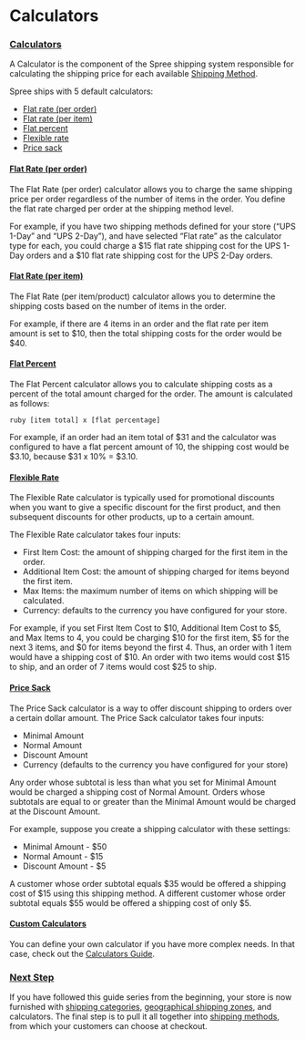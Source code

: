 # Calculators

### [Calculators](calculators.md#calculators) <a id="calculators"></a>

A Calculator is the component of the Spree shipping system responsible for calculating the shipping price for each available [Shipping Method](shipping-methods.md).

Spree ships with 5 default calculators:

* [Flat rate \(per order\)](calculators.md#flat-rate-per-order)
* [Flat rate \(per item\)](calculators.md#flat-rate-per-item)
* [Flat percent](calculators.md#flat-percent)
* [Flexible rate](calculators.md#flexible-rate)
* [Price sack](calculators.md#price-sack)

#### [Flat Rate \(per order\)](calculators.md#flat-rate-per-order) <a id="flat-rate-per-order"></a>

The Flat Rate \(per order\) calculator allows you to charge the same shipping price per order regardless of the number of items in the order. You define the flat rate charged per order at the shipping method level.

For example, if you have two shipping methods defined for your store \(“UPS 1-Day” and “UPS 2-Day”\), and have selected “Flat rate” as the calculator type for each, you could charge a $15 flat rate shipping cost for the UPS 1-Day orders and a $10 flat rate shipping cost for the UPS 2-Day orders.

#### [Flat Rate \(per item\)](calculators.md#flat-rate-per-item) <a id="flat-rate-per-item"></a>

The Flat Rate \(per item/product\) calculator allows you to determine the shipping costs based on the number of items in the order.

For example, if there are 4 items in an order and the flat rate per item amount is set to $10, then the total shipping costs for the order would be $40.

#### [Flat Percent](calculators.md#flat-percent) <a id="flat-percent"></a>

The Flat Percent calculator allows you to calculate shipping costs as a percent of the total amount charged for the order. The amount is calculated as follows:

`ruby [item total] x [flat percentage]`

For example, if an order had an item total of $31 and the calculator was configured to have a flat percent amount of 10, the shipping cost would be $3.10, because $31 x 10% = $3.10.

#### [Flexible Rate](calculators.md#flexible-rate) <a id="flexible-rate"></a>

The Flexible Rate calculator is typically used for promotional discounts when you want to give a specific discount for the first product, and then subsequent discounts for other products, up to a certain amount.

The Flexible Rate calculator takes four inputs:

* First Item Cost: the amount of shipping charged for the first item in the order.
* Additional Item Cost: the amount of shipping charged for items beyond the first item.
* Max Items: the maximum number of items on which shipping will be calculated.
* Currency: defaults to the currency you have configured for your store.

For example, if you set First Item Cost to $10, Additional Item Cost to $5, and Max Items to 4, you could be charging $10 for the first item, $5 for the next 3 items, and $0 for items beyond the first 4. Thus, an order with 1 item would have a shipping cost of $10. An order with two items would cost $15 to ship, and an order of 7 items would cost $25 to ship.

#### [Price Sack](calculators.md#price-sack) <a id="price-sack"></a>

The Price Sack calculator is a way to offer discount shipping to orders over a certain dollar amount. The Price Sack calculator takes four inputs:

* Minimal Amount
* Normal Amount
* Discount Amount
* Currency \(defaults to the currency you have configured for your store\)

Any order whose subtotal is less than what you set for Minimal Amount would be charged a shipping cost of Normal Amount. Orders whose subtotals are equal to or greater than the Minimal Amount would be charged at the Discount Amount.

For example, suppose you create a shipping calculator with these settings:

* Minimal Amount - $50
* Normal Amount - $15
* Discount Amount - $5

A customer whose order subtotal equals $35 would be offered a shipping cost of $15 using this shipping method. A different customer whose order subtotal equals $55 would be offered a shipping cost of only $5.

#### [Custom Calculators](calculators.md#custom-calculators) <a id="custom-calculators"></a>

You can define your own calculator if you have more complex needs. In that case, check out the [Calculators Guide](https://guides.spreecommerce.org/developer/internals/calculators.html).

### [Next Step](calculators.md#next-step) <a id="next-step"></a>

If you have followed this guide series from the beginning, your store is now furnished with [shipping categories](shipping-categories.md), [geographical shipping zones](zones.md), and calculators. The final step is to pull it all together into [shipping methods](shipping-methods.md), from which your customers can choose at checkout.

